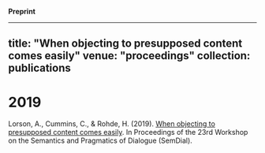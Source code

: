 **Preprint**

---
title: "When objecting to presupposed content comes easily"
venue: "proceedings"
collection: publications
---

2019
===
Lorson, A., Cummins, C., & Rohde, H. (2019). [When objecting to presupposed content comes easily](http://alex-lorson.github.io/files/SemDial.pdf). In Proceedings of the 23rd Workshop on the Semantics and Pragmatics of Dialogue (SemDial).
